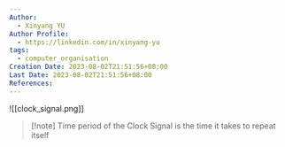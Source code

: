 ```yaml
---
Author:
  - Xinyang YU
Author Profile:
  - https://linkedin.com/in/xinyang-yu
tags:
  - computer_organisation
Creation Date: 2023-08-02T21:51:56+08:00
Last Date: 2023-08-02T21:51:56+08:00
References:
---
```

![[clock_signal.png]]

>[!note] Time period of the Clock Signal is the time it takes to repeat itself